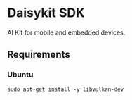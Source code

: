 # Daisykit SDK

AI Kit for mobile and embedded devices.
## Requirements

### Ubuntu

```
sudo apt-get install -y libvulkan-dev
```